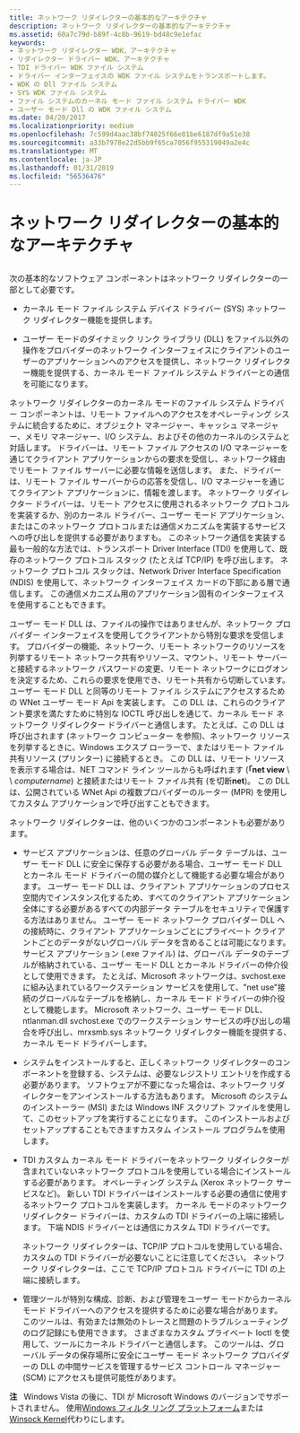 ```yaml
---
title: ネットワーク リダイレクターの基本的なアーキテクチャ
description: ネットワーク リダイレクターの基本的なアーキテクチャ
ms.assetid: 60a7c79d-b89f-4c8b-9619-bd48c9e1efac
keywords:
- ネットワーク リダイレクター WDK、アーキテクチャ
- リダイレクター ドライバー WDK、アーキテクチャ
- TDI ドライバー WDK ファイル システム
- ドライバー インターフェイスの WDK ファイル システムをトランスポートします。
- WDK の Dll ファイル システム
- SYS WDK ファイル システム
- ファイル システムのカーネル モード ファイル システム ドライバー WDK
- ユーザー モード Dll の WDK ファイル システム
ms.date: 04/20/2017
ms.localizationpriority: medium
ms.openlocfilehash: 7c599d4aac38bf74025f66e81be6187df9a51e38
ms.sourcegitcommit: a33b7978e22d5bb9f65ca7056f955319049a2e4c
ms.translationtype: MT
ms.contentlocale: ja-JP
ms.lasthandoff: 01/31/2019
ms.locfileid: "56536476"
---
```

# <a name="basic-architecture-of-a-network-redirector"></a>ネットワーク リダイレクターの基本的なアーキテクチャ


## <span id="ddk_basic_architecture_of_a_network_redirector_if"></span><span id="DDK_BASIC_ARCHITECTURE_OF_A_NETWORK_REDIRECTOR_IF"></span>


次の基本的なソフトウェア コンポーネントはネットワーク リダイレクターの一部として必要です。

-   カーネル モード ファイル システム デバイス ドライバー (SYS) ネットワーク リダイレクター機能を提供します。

-   ユーザー モードのダイナミック リンク ライブラリ (DLL) をファイル以外の操作をプロバイダーのネットワーク インターフェイスにクライアントのユーザーのアプリケーションへのアクセスを提供し、ネットワーク リダイレクター機能を提供する、カーネル モード ファイル システム ドライバーとの通信を可能になります。

ネットワーク リダイレクターのカーネル モードのファイル システム ドライバー コンポーネントは、リモート ファイルへのアクセスをオペレーティング システムに統合するために、オブジェクト マネージャー、キャッシュ マネージャー、メモリ マネージャー、I/O システム、およびその他のカーネルのシステムと対話します。 ドライバーは、リモート ファイル アクセスの I/O マネージャーを通じてクライアント アプリケーションからの要求を受信し、ネットワーク経由でリモート ファイル サーバーに必要な情報を送信します。 また、ドライバーは、リモート ファイル サーバーからの応答を受信し、I/O マネージャーを通じてクライアント アプリケーションに、情報を渡します。 ネットワーク リダイレクター ドライバーは、リモート アクセスに使用されるネットワーク プロトコルを実装するか、別のカーネル ドライバー、ユーザー モード アプリケーション、またはこのネットワーク プロトコルまたは通信メカニズムを実装するサービスへの呼び出しを提供する必要がありますも。 このネットワーク通信を実装する最も一般的な方法では、トランスポート Driver Interface (TDI) を使用して、既存のネットワーク プロトコル スタック (たとえば TCP/IP) を呼び出します。 ネットワーク プロトコル スタックは、Network Driver Interface Specification (NDIS) を使用して、ネットワーク インターフェイス カードの下部にある層で通信します。 この通信メカニズム用のアプリケーション固有のインターフェイスを使用することもできます。

ユーザー モード DLL は、ファイルの操作ではありませんが、ネットワーク プロバイダー インターフェイスを使用してクライアントから特別な要求を受信します。 プロバイダーの機能、ネットワーク、リモート ネットワークのリソースを列挙するリモート ネットワーク共有やリソース、マウント、リモート サーバーと接続するネットワーク パスワードの変更、リモート ネットワークにログオンを決定するため、これらの要求を使用でき、リモート共有から切断しています。 ユーザー モード DLL と同等のリモート ファイル システムにアクセスするための WNet ユーザー モード Api を実装します。 この DLL は、これらのクライアント要求を満たすために特別な IOCTL 呼び出しを通じて、カーネル モード ネットワーク リダイレクター ドライバーと通信します。 たとえば、この DLL は呼び出されます (ネットワーク コンピューター を参照)、ネットワーク リソースを列挙するときに、Windows エクスプ ローラーで、またはリモート ファイル共有リソース (プリンター) に接続するとき。 この DLL は、リモート リソースを表示する場合は、NET コマンド ライン ツールからも呼ばれます (**「net view** \\ \\ *computername*) と接続またはリモート ファイル共有 (を切断**net**)。 この DLL は、公開されている WNet Api の複数プロバイダーのルーター (MPR) を使用してカスタム アプリケーションで呼び出すこともできます。

ネットワーク リダイレクターは、他のいくつかのコンポーネントも必要があります。

-   サービス アプリケーションは、任意のグローバル データ テーブルは、ユーザー モード DLL に安全に保存する必要がある場合、ユーザー モード DLL とカーネル モード ドライバーの間の媒介として機能する必要な場合があります。 ユーザー モード DLL は、クライアント アプリケーションのプロセス空間内でインスタンス化するため、すべてのクライアント アプリケーション全体にする必要があるすべての内部データ テーブルをセキュリティで保護する方法はありません。 ユーザー モード ネットワーク プロバイダー DLL への接続時に、クライアント アプリケーションごとにプライベート クライアントごとのデータがないグローバル データを含めることは可能になります。 サービス アプリケーション (.exe ファイル) は、グローバル データのテーブルが格納されている、ユーザー モード DLL とカーネル ドライバーの仲介役として使用できます。 たとえば、Microsoft ネットワークは、svchost.exe に組み込まれているワークステーション サービスを使用して、"net use"接続のグローバルなテーブルを格納し、カーネル モード ドライバーの仲介役として機能します。 Microsoft ネットワーク、ユーザー モード DLL、ntlanman.dll svchost.exe でのワークステーション サービスの呼び出しの場合を呼び出し、mrxsmb.sys ネットワーク リダイレクター機能を提供する、カーネル モード ドライバーします。

-   システムをインストールすると、正しくネットワーク リダイレクターのコンポーネントを登録する、システムは、必要なレジストリ エントリを作成する必要があります。 ソフトウェアが不要になった場合は、ネットワーク リダイレクターをアンインストールする方法もあります。 Microsoft のシステムのインストーラー (MSI) または Windows INF スクリプト ファイルを使用して、このセットアップを実行することになります。 このインストールおよびセットアップすることもできますカスタム インストール プログラムを使用します。

-   TDI カスタム カーネル モード ドライバーをネットワーク リダイレクターが含まれていないネットワーク プロトコルを使用している場合にインストールする必要があります。 オペレーティング システム (Xerox ネットワーク サービスなど)。 新しい TDI ドライバーはインストールする必要の通信に使用するネットワーク プロトコルを実装します。 カーネル モードのネットワーク リダイレクター ドライバーは、カスタムの TDI ドライバーの上端に接続します。 下端 NDIS ドライバーとは通信にカスタム TDI ドライバーです。

    ネットワーク リダイレクターは、TCP/IP プロトコルを使用している場合、カスタムの TDI ドライバーが必要ないことに注意してください。 ネットワーク リダイレクターは、ここで TCP/IP プロトコル ドライバーに TDI の上端に接続します。

-   管理ツールが特別な構成、診断、および管理をユーザー モードからカーネル モード ドライバーへのアクセスを提供するために必要な場合があります。 このツールは、有効または無効のトレースと問題のトラブルシューティングのログ記録にも使用できます。 さまざまなカスタム プライベート Ioctl を使用して、ツールにカーネル ドライバーと通信します。 このツールは、グローバル データの保存場所に安全にユーザー モード ネットワーク プロバイダーの DLL の中間サービスを管理するサービス コントロール マネージャー (SCM) にアクセスも提供可能性があります。

**注**   Windows Vista の後に、TDI が Microsoft Windows のバージョンでサポートされません。 使用[Windows フィルタ リング プラットフォーム](https://msdn.microsoft.com/library/windows/hardware/ff571068)または[Winsock Kernel](https://msdn.microsoft.com/library/windows/hardware/ff571083)代わりにします。

 

 

 




